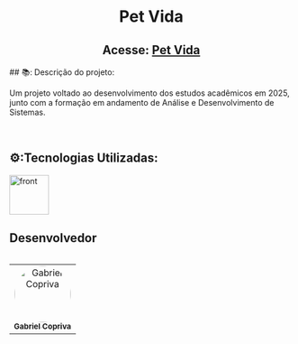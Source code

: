 

<h1 align="center"> </h1>


<h1 align="center">Pet Vida</h1> 
<h2 align="center">Acesse: <a href="https://pet-vida.netlify.app/" target="_blank">Pet Vida</a></h2>
## 📚: Descrição do projeto:
<p style="text=align: justify;"> Um projeto voltado ao desenvolvimento dos estudos acadêmicos em 2025, junto com a formação em andamento de Análise e Desenvolvimento de Sistemas.</p><br>
<table>
  <tr>
<h2 align="left">⚙️:Tecnologias Utilizadas:</h2>
<div style="display: inline_block; padding-right:100">
<a href="(https://www.javascript.com/" target="_blank" title="HTMLCSSJS"><img align="center" src="https://www.freepnglogos.com/uploads/javascript/logo-html-5-css-javascript-source-code-for-the-taking-23.png" alt="front" width="70" height="70"/></a>  

</div>
   

## Desenvolvedor

<table>
  <tr>
    <td align="center"><a href="https://github.com/GabCopriva"><img style="border-radius: 50%;" src="https://avatars.githubusercontent.com/u/123947411?v=4" width="100px;" alt="Gabriel Copriva"/><br /><sub><b>Gabriel Copriva </b></sub></a><br/></td> 
    
